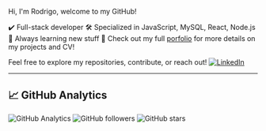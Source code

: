 Hi, I'm Rodrigo, welcome to my GitHub!

✔️ Full-stack developer
🛠 Specialized in JavaScript, MySQL, React, Node.js
👀 Always learning new stuff
📑 Check out my full [porfolio](https://r0dmd.github.io/portfolio/) for more details on my projects and CV!

Feel free to explore my repositories, contribute, or reach out!
[![LinkedIn](https://img.shields.io/badge/LinkedIn-0A66C2?style=social&logo=linkedin&logoColor=white)](https://www.linkedin.com/in/your-linkedin-username/)

---

## 📈 GitHub Analytics

![GitHub Analytics](https://github-readme-stats.vercel.app/api?username=r0dmd&show_icons=true&count_private=true&hide_title=true)
![GitHub followers](https://img.shields.io/github/followers/r0dmd?style=social)
![GitHub stars](https://img.shields.io/github/stars/r0dmd?style=social)
